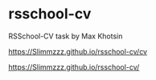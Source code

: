 # rsschool-cv

RSSchool-CV task by Max Khotsin

<https://Slimmzzz.github.io/rsschool-cv/cv>

<https://Slimmzzz.github.io/rsschool-cv/>
